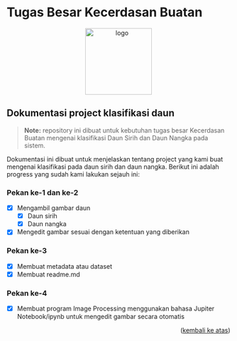 <div id="top"></div>

# Tugas Besar Kecerdasan Buatan

<p align="center"><img src="https://seeklogo.com/images/P/python-logo-A32636CAA3-seeklogo.com.png" alt="logo" width="150px"/></p>

## Dokumentasi project klasifikasi daun

> **Note:** repository ini dibuat untuk kebutuhan tugas besar Kecerdasan Buatan mengenai klasifikasi Daun Sirih dan Daun Nangka pada sistem.

Dokumentasi ini dibuat untuk menjelaskan tentang project yang kami buat mengenai klasifikasi pada daun sirih dan daun nangka. Berikut ini adalah progress yang sudah kami lakukan sejauh ini:

### Pekan ke-1 dan ke-2
 * [x] Mengambil gambar daun
    * [x] Daun sirih
    * [x] Daun nangka
 * [x] Mengedit gambar sesuai dengan ketentuan yang diberikan

### Pekan ke-3
 * [x] Membuat metadata atau dataset
 * [x] Membuat readme.md

### Pekan ke-4
 * [x] Membuat program Image Processing menggunakan bahasa Jupiter Notebook/ipynb 
       untuk mengedit gambar secara otomatis

 <p align="right">(<a href="#top">kembali ke atas</a>)</p>